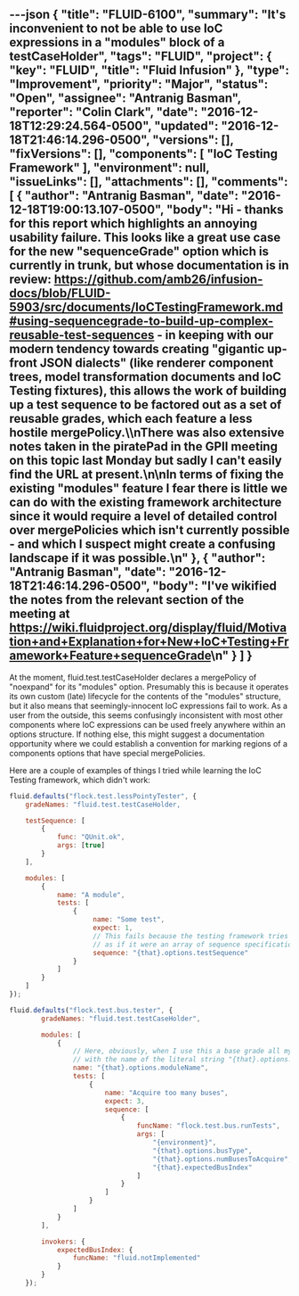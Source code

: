 ---json
{
  "title": "FLUID-6100",
  "summary": "It's inconvenient to not be able to use IoC expressions in a \"modules\" block of a testCaseHolder",
  "tags": "FLUID",
  "project": {
    "key": "FLUID",
    "title": "Fluid Infusion"
  },
  "type": "Improvement",
  "priority": "Major",
  "status": "Open",
  "assignee": "Antranig Basman",
  "reporter": "Colin Clark",
  "date": "2016-12-18T12:29:24.564-0500",
  "updated": "2016-12-18T21:46:14.296-0500",
  "versions": [],
  "fixVersions": [],
  "components": [
    "IoC Testing Framework"
  ],
  "environment": null,
  "issueLinks": [],
  "attachments": [],
  "comments": [
    {
      "author": "Antranig Basman",
      "date": "2016-12-18T19:00:13.107-0500",
      "body": "Hi - thanks for this report which highlights an annoying usability failure. This looks like a great use case for the new \"sequenceGrade\" option which is currently in trunk, but whose documentation is in review: <https://github.com/amb26/infusion-docs/blob/FLUID-5903/src/documents/IoCTestingFramework.md#using-sequencegrade-to-build-up-complex-reusable-test-sequences> - in keeping with our modern tendency towards creating \"gigantic up-front JSON dialects\" (like renderer component trees, model transformation documents and IoC Testing fixtures), this allows the work of building up a test sequence to be factored out as a set of reusable grades, which each feature a less hostile mergePolicy.\\\nThere was also extensive notes taken in the piratePad in the GPII meeting on this topic last Monday but sadly I can't easily find the URL at present.\n\nIn terms of fixing the existing \"modules\" feature I fear there is little we can do with the existing framework architecture since it would require a level of detailed control over mergePolicies which isn't currently possible - and which I suspect might create a confusing landscape if it was possible.\n"
    },
    {
      "author": "Antranig Basman",
      "date": "2016-12-18T21:46:14.296-0500",
      "body": "I've wikified the notes from the relevant section of the meeting at <https://wiki.fluidproject.org/display/fluid/Motivation+and+Explanation+for+New+IoC+Testing+Framework+Feature+sequenceGrade>\n"
    }
  ]
}
---
At the moment, fluid.test.testCaseHolder declares a mergePolicy of "noexpand" for its "modules" option. Presumably this is because it operates its own custom (late) lifecycle for the contents of the "modules" structure, but it also means that seemingly-innocent IoC expressions fail to work. As a user from the outside, this seems confusingly inconsistent with most other components where IoC expressions can be used freely anywhere within an options structure. If nothing else, this might suggest a documentation opportunity where we could establish a convention for marking regions of a components options that have special mergePolicies.

Here are a couple of examples of things I tried while learning the IoC Testing framework, which didn't work:

```javascript
fluid.defaults("flock.test.lessPointyTester", {
    gradeNames: "fluid.test.testCaseHolder,

    testSequence: [
        {
            func: "QUnit.ok",
            args: [true]
        }
    ],

    modules: [
        {
            name: "A module",
            tests: [
                {
                     name: "Some test",
                     expect: 1,
                     // This fails because the testing framework tries to iterate over the raw string
                     // as if it were an array of sequence specifications.
                     sequence: "{that}.options.testSequence" 
                }
            ]
        }
    ]
});
```

```javascript
fluid.defaults("flock.test.bus.tester", {
        gradeNames: "fluid.test.testCaseHolder",

        modules: [
            {
                // Here, obviously, when I use this a base grade all my modules end up
                // with the name of the literal string "{that}.options.moduleName"
                name: "{that}.options.moduleName",
                tests: [
                    {
                        name: "Acquire too many buses",
                        expect: 3,
                        sequence: [
                            {
                                funcName: "flock.test.bus.runTests",
                                args: [
                                    "{environment}",
                                    "{that}.options.busType",
                                    "{that}.options.numBusesToAcquire",
                                    "{that}.expectedBusIndex"
                                ]
                            }
                        ]
                    }
                ]
            }
        ],

        invokers: {
            expectedBusIndex: {
                funcName: "fluid.notImplemented"
            }
        }
    });
```

        